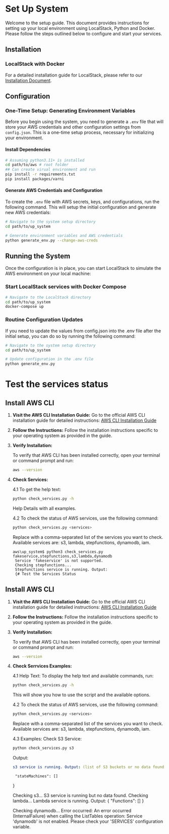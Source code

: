 # Set Up System

Welcome to the setup guide. This document provides instructions for setting up your local environment using LocalStack, Python and Docker. Please follow the steps outlined below to configure and start your services.

## Installation

### LocalStack with Docker

For a detailed installation guide for LocalStack, please refer to our [Installation Document](https://docs.google.com/document/d/1o_DJDGDltexrNTf4f1FwmJNnVJGHw6XuyiyKcsxeGN4/edit?usp=sharing).

## Configuration

### One-Time Setup: Generating Environment Variables

Before you begin using the system, you need to generate a `.env` file that will store your AWS credentials and other configuration settings from `config.json`. This is a one-time setup process, necessary for initializing your environment.

#### Install Dependencies 
```bash
# Assuming python3.11+ is installed 
cd path/to/aws # root folder 
## Can create virual environment and run 
pip install -r requirements.txt
pip install packages/varni
```
#### Generate AWS Credentials and Configuration

To create the `.env` file with AWS secrets, keys, and configurations, run the following command. This will setup the initial configuration and generate new AWS credentials:

```bash
# Navigate to the system setup directory
cd path/to/up_system

# Generate environment variables and AWS credentials
python generate_env.py --change-aws-creds
```

## Running the System
Once the configuration is in place, you can start LocalStack to simulate the AWS environment on your local machine:

### Start LocalStack services with Docker Compose 
```bash
# Navigate to the LocalStack directory
cd path/to/up_system
docker-compose up
```

### Routine Configuration Updates
If you need to update the values from config.json into the .env file after the initial setup, you can do so by running the following command:

```bash
# Navigate to the system setup directory
cd path/to/up_system

# Update configuration in the .env file
python generate_env.py
```

# Test the services status

## Install AWS CLI

1. **Visit the AWS CLI Installation Guide:**
   Go to the official AWS CLI installation guide for detailed instructions:
   [AWS CLI Installation Guide](https://docs.aws.amazon.com/cli/latest/userguide/getting-started-install.html)

2. **Follow the Instructions:**
   Follow the installation instructions specific to your operating system as provided in the guide.
3. **Verify Installation:**

   To verify that AWS CLI has been installed correctly, open your terminal or command prompt and run:

   ```bash
   aws --version
   ```
4. **Check Services:**

   4.1 To get the help text:

   ```bash
   python check_services.py -h 
   ```
   
   Help Details with all examples.

   4.2 To check the status of AWS services, use the following command:

   ```bash
   python check_services.py <services>
   ```
   Replace <services> with a comma-separated list of the services you want to check. Available services are: s3, lambda, stepfunctions, dynamodb, iam.
   ```
   aws\up_system$ python3 check_services.py fakeservice,stepfunctions,s3,lambda,dynamodb
    Service 'fakeservice' is not supported.
    Checking stepfunctions...
    Stepfunctions service is running. Output:
    {# Test the Services Status

## Install AWS CLI

1. **Visit the AWS CLI Installation Guide:**
   Go to the official AWS CLI installation guide for detailed instructions:
   [AWS CLI Installation Guide](https://docs.aws.amazon.com/cli/latest/userguide/getting-started-install.html)

2. **Follow the Instructions:**
   Follow the installation instructions specific to your operating system as provided in the guide.

3. **Verify Installation:**

   To verify that AWS CLI has been installed correctly, open your terminal or command prompt and run:

   ```bash
   aws --version
   ```
4. **Check Serrvices Examples:**

   4.1 Help Text:
   To display the help text and available commands, run:
   ```bash
   python check_services.py -h
   ```
   This will show you how to use the script and the available options.

   4.2 To check the status of AWS services, use the following command:
   ```bash
   python check_services.py <services>
   ```
   Replace <services> with a comma-separated list of the services you want to check. Available services are: s3, lambda, stepfunctions, dynamodb, iam.

   4.3 Examples:
   Check S3 Service:
   ```bash
   python check_services.py s3
   ```
   Output:
    ```yaml Checking s3...
    s3 service is running. Output: (list of S3 buckets or no data found if there are no buckets)
    ```
        "stateMachines": []
    }

    Checking s3...
    S3 service is running but no data found.
    Checking lambda...
    Lambda service is running. Output:
    {
        "Functions": []
    }

    Checking dynamodb...
    Error occurred: An error occurred (InternalFailure) when calling the ListTables operation: Service 'dynamodb' is not enabled. Please check your 'SERVICES' configuration variable.

   ```
